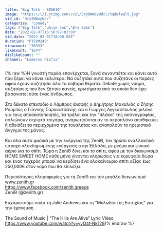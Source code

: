 ```yaml
---
title: "Big Talk - S05E10"
image: "https:\/\/i.ytimg.com\/vi\/3ry9NWoyUdc\/hqdefault.jpg"
vid_id: "3ry9NWoyUdc"
categories: "Comedy"
tags: ["Big Talk","μπιγκ τοκ","βιγ ταλκ"]
date: "2022-02-07T16:50:07+03:00"
vid_date: "2022-02-01T18:00:00Z"
duration: "PT28M24S"
viewcount: "36933"
likeCount: "1644"
dislikeCount: ""
channel: "Lambros Fisfis"
---
```

{% raw %}Η γνωστή παρέα επανέρχεται, ξανά συναντιέται και κάνει αυτό που ξέρει να κάνει καλύτερα. Να συζητάει αυτά που συζητάνε οι παρέες αφού έχουν συζητήσει όλα τα σοβαρά θέματα. Debate χωρίς νόημα, συζητήσεις που δεν ζήτησε κανείς, ερωτήματα από τα οποία δεν έχει βασανιστεί ούτε ένας άνθρωπος.<br /><br />Στο δέκατο επεισόδιο ο Λάμπρος Φισφής ο Δημήτρης Μακαλιάς ο Ζήσης Ρούμπος ο Γιάννης Σαρακατσάνης και ο Γιώργος Αγγελόπουλος μιλάνε για τους αποσκατοποιητές, τα τρόλει και την &quot;πλάκα&quot; της ακτινογραφίας, σαλιώνουν στριφτά τσιγάρα, αναρωτιούνται αν το αεροπλάνο αποθηκεύει ή αδειάζει τα περιεχόμενα της τουαλέτας και αναπολούν το ηρεμιστικό άγγιγμα της μάνας.  <br /><br />Και όλα αυτά φυσικά με την ενέργεια της ZeniΘ, τον πρώτο εναλλακτικό πάροχο ολοκληρωμένης ενέργειας στην Ελλάδα, με ρεύμα και φυσικό αέριο για το σπίτι. Τώρα η ZeniΘ δίνει και το σπίτι, αφού με τον διαγωνισμό HOME SWEET HOME κάθε μήνα γίνονται κληρώσεις για κορυφαία δώρα και ένας τυχερός μπορεί να κερδίσει ένα ολοκαίνουριο σπίτι αξίας έως 250,000€ στον νομό που θα επιλέξει.<br /><br />Περισσότερες πληροφορίες για τη ZeniΘ και τον μεγάλο διαγωνισμό:<br />www.zenith.gr<br /><a rel="nofollow" target="blank" href="https://www.facebook.com/zenith.greece">https://www.facebook.com/zenith.greece</a><br />ZeniΘ (@zenith.gr)<br /><br />Ευχαριστούμε πολύ τη Julie Andrews και τη &quot;Μελωδία της Ευτυχίας&quot; για την έμπνευση.<br /><br />The Sound of Music | &quot;The Hills Are Alive&quot; Lyric Video<br /><a rel="nofollow" target="blank" href="https://www.youtube.com/watch?v=yvQ4t-Nk128">https://www.youtube.com/watch?v=yvQ4t-Nk128</a>{% endraw %}
